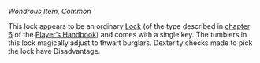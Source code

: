 _Wondrous Item, Common_

This lock appears to be an ordinary [Lock](https://www.dndbeyond.com/equipment/490-lock) (of the type described in [chapter 6](https://www.dndbeyond.com/sources/dnd/phb-2024/equipment#Lock10GP) of the [Player’s Handbook](https://www.dndbeyond.com/sources/dnd/phb-2024)) and comes with a single key. The tumblers in this lock magically adjust to thwart burglars. Dexterity checks made to pick the lock have Disadvantage.
